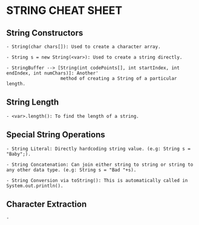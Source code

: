# STRING CHEAT SHEET
  ## String Constructors
    - String(char chars[]): Used to create a character array.
    
    - String s = new String(<var>): Used to create a string directly.
    
    - StringBuffer --> [String(int codePoints[], int startIndex, int endIndex, int numChars)]: Another'
                        method of creating a String of a particular length.

  ## String Length
    - <var>.length(): To find the length of a string.

  ## Special String Operations
    - String Literal: Directly hardcoding string value. (e.g: String s = "Baby";).
    
    - String Concatenation: Can join either string to string or string to any other data type. (e.g: String s = "Bad "+s).

    - String Conversion via toString(): This is automatically called in System.out.println().

  ## Character Extraction
    - 
